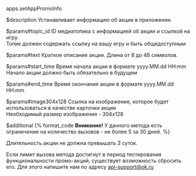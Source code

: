 apps.setAppPromoInfo

$description
Устанавливает информацию об акции в приложении.

$params#topic_id
ID медиатопика с информацией об акции и ссылкой на игру.  
Топик должен содержать ссылку на вашу игру и быть общедоступным

$params#text
Краткое описание акции. Длина от 8 до 48 символов.

$params#start_time
Время начала акции в формате yyyy.MM.dd HH:mm  
Начало акции должно быть обязательно в будущем

$params#end_time
Время окончания акции в формате yyyy.MM.dd HH:mm

$params#image304x128
Ссылка на изображение, которое будет использоваться в качестве карточки акции  
Необходимый размер изображения - 304x128

$additional
{% format_code **Внимание!** У данного метода есть ограничение на количество вызовов - не более 5 за 30 дней. %}

Длительность акции не должна превышать 3 суток.

Если лимит вызова метода достигнут в период тестирования функциональности промо-акций, существует возможность сбросить его.
Для этого напишите нам по адресу api-support@ok.ru